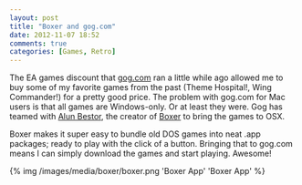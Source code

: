 ```yaml
---
layout: post
title: "Boxer and gog.com"
date: 2012-11-07 18:52
comments: true
categories: [Games, Retro]
---
```


The EA games discount that [gog.com](http://gog.com) ran a little while ago allowed me to buy some of my favorite games from the past (Theme Hospital!, Wing Commander!) for a pretty good price. The problem with gog.com for Mac users is that all games are Windows-only. Or at least they were. Gog has teamed with [Alun Bestor](https://twitter.com/viggles), the creator of [Boxer](http://boxerapp.com/) to bring the games to OSX.

Boxer makes it super easy to bundle old DOS games into neat .app packages; ready to play with the click of a button. Bringing that to gog.com means I can simply download the games and start playing. Awesome!

<div class="screenshot">
{% img /images/media/boxer/boxer.png 'Boxer App' 'Boxer App' %}
</div>
